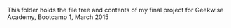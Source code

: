 This folder holds the file tree and contents of my final project for Geekwise Academy, Bootcamp 1, March 2015